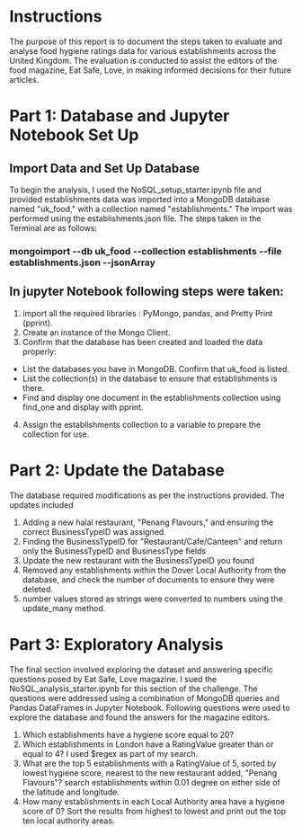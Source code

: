 # Instructions
The purpose of this report is to document the steps taken to evaluate and analyse food hygiene ratings data for various establishments across the United Kingdom. The evaluation is conducted to assist the editors of the food magazine, Eat Safe, Love, in making informed decisions for their future articles.
# Part 1: Database and Jupyter Notebook Set Up
## Import Data and Set Up Database
To begin the analysis, I used the NoSQL_setup_starter.ipynb  file  and provided establishments data was imported into a MongoDB database named "uk_food," with a collection named "establishments." The import was performed using the establishments.json file. The steps taken in the Terminal are as follows:
### mongoimport --db uk_food --collection establishments --file establishments.json --jsonArray
## In jupyter Notebook  following steps were taken:
1.	import all the required libraries : PyMongo, pandas, and Pretty Print (pprint).
2.	Create an instance of the Mongo Client.
3.	Confirm that the database has been created and loaded the data properly:
-	List the databases you have in MongoDB. Confirm that uk_food is listed.
-	List the collection(s) in the database to ensure that establishments is there.
-	Find and display one document in the establishments collection using find_one and display with pprint.
4.	Assign the establishments collection to a variable to prepare the collection for use.
# Part 2: Update the Database
The database required modifications as per the instructions provided. 
The updates included    
1.	Adding a new halal restaurant, "Penang Flavours," and ensuring the correct BusinessTypeID was assigned. 
2.	Finding the BusinessTypeID for "Restaurant/Cafe/Canteen" and return only the BusinessTypeID and BusinessType fields
3.	Update the new restaurant with the BusinessTypeID you found
4.	Removed any establishments within the Dover Local Authority from the database, and check the number of documents to ensure they were deleted.
5.	number values stored as strings were converted to numbers using the update_many method.
# Part 3: Exploratory Analysis
The final section involved exploring the dataset and answering specific questions posed by Eat Safe, Love magazine. I sued the NoSQL_analysis_starter.ipynb for this section of the challenge. The questions were addressed using a combination of MongoDB queries and Pandas DataFrames in Jupyter Notebook.
Following questions were used to explore the database and found the answers for the magazine editors.
1.	Which establishments have a hygiene score equal to 20?
2.	Which establishments in London have a RatingValue greater than or equal to 4? I used  $regex as part of my search.
3.	What are the top 5 establishments with a RatingValue of 5, sorted by lowest hygiene score, nearest to the new restaurant added, "Penang Flavours"? search establishments within 0.01 degree on either side of the latitude and longitude.
4.	How many establishments in each Local Authority area have a hygiene score of 0? Sort the results from highest to lowest and print out the top ten local authority areas.

